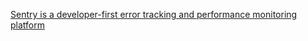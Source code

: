
[Sentry is a developer-first error tracking and performance monitoring platform](https://sentry.io/welcome/)